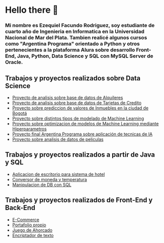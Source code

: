 # Hello there 👋

### Mi nombre es Ezequiel Facundo Rodriguez, soy estudiante de cuarto año de Ingenieria en Informatica en la Universidad Nacional de Mar del Plata. Tambien realicé algunos cursos como "Argentina Programa" orientado a Python y otros pertenecientes a la plataforma Alura sobre desarrollo Front-End, Java, Python, Data Science y SQL con MySQL Server de Oracle.

## Trabajos y proyectos realizados sobre Data Science

* [Proyecto de analisis sobre base de datos de Alquileres](https://github.com/rodriquiel/Analisis_DB_Alquileres)
* [Proyecto de analisis sobre base de datos de Tarjetas de Credito](https://github.com/rodriquiel/Analisis_DB_Tarjetas_Credito)
* [Proyecto sobre prediccion de valores de Inmuebles en la ciudad de Bogotá](https://github.com/rodriquiel/Inmersion_Datos)
* [Proyecto sobre distintos tipos de modelado de Machine Learning](https://github.com/rodriquiel/Clasificacion_con_SKLearn)
* [Proyecto sobre optimizacion de modelos de Machine Learning mediante Hiperparametros](https://github.com/rodriquiel/Optimizacion_ML_Hiperparametros)
* [Proyecto final Argentina Programa sobre aplicación de tecnicas de IA](https://github.com/rodriquiel/Trabajo_Final_IA)
* [Proyecto sobre analisis de datos de peliculas](https://github.com/rodriquiel/Limpieza_datos_films)

## Trabajos y proyectos realizados a partir de Java y SQL

* [Aplicacion de escritorio para sistema de hotel](https://github.com/rodriquiel/Sisitema-Hotel-Java)
* [Conversor de moneda y temperatura](https://github.com/rodriquiel/Conversor-de-Moneda)
* [Manipulacion de DB con SQL](https://github.com/rodriquiel/manipulacion_datos_SQL)


## Trabajos y proyectos realizados de Front-End y Back-End

* [E-Commerce](https://github.com/rodriquiel/ECommerceAlura)
* [Portafolio propio](https://github.com/rodriquiel/portafolio)
* [Juego de Ahorcado](https://github.com/rodriquiel/JuegoAhorcadoAlura)
* [Encriptador de texto](https://github.com/rodriquiel/EncriptadorDeTexto)



<!--
**rodriquiel/rodriquiel** is a ✨ _special_ ✨ repository because its `README.md` (this file) appears on your GitHub profile.

Here are some ideas to get you started:

- 🔭 I’m currently working on ...
- 🌱 I’m currently learning ...
- 👯 I’m looking to collaborate on ...
- 🤔 I’m looking for help with ...
- 💬 Ask me about ...
- 📫 How to reach me: ...
- 😄 Pronouns: ...
- ⚡ Fun fact: ...
-->
